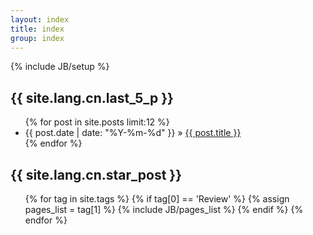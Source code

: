 ```yaml
---
layout: index
title: index
group: index
---
```


{% include JB/setup %}

<h2>{{ site.lang.cn.last_5_p }}</h2>
<ul class="posts">
  {% for post in site.posts limit:12 %}
    <li><span>{{ post.date | date: "%Y-%m-%d" }}</span> &raquo; <a href="{{ BASE_PATH }}{{ post.url }}">{{ post.title }}</a></li>
  {% endfor %}
</ul>

<h2>{{ site.lang.cn.star_post }}</h2>
<ul class="posts">
{% for tag in site.tags %}
    {% if tag[0] == 'Review' %}
        {% assign pages_list = tag[1] %}
        {% include JB/pages_list %}
    {% endif %}
{% endfor %}
</ul>
